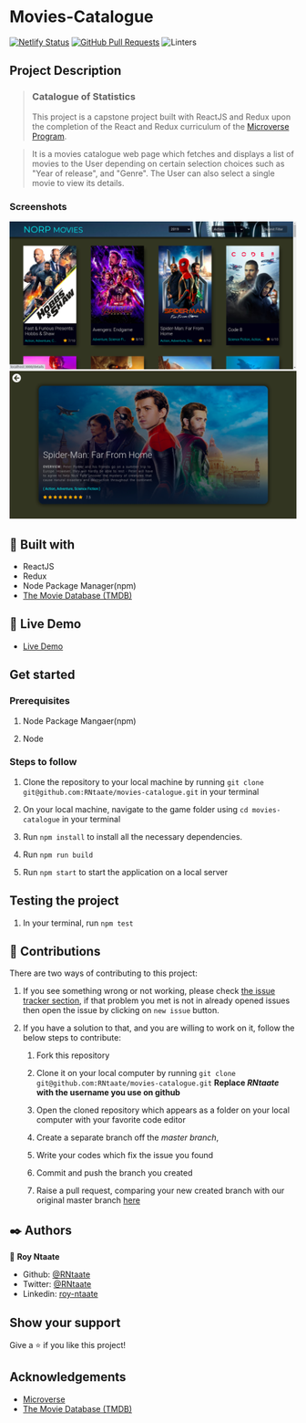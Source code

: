 # Movies-Catalogue
[![Netlify Status](https://api.netlify.com/api/v1/badges/07a5d4cb-4405-4736-b6a4-7bbc9dc7b99a/deploy-status)](https://app.netlify.com/sites/norp-movies/deploys)
[![GitHub Pull Requests](https://img.shields.io/badge/GitHub-Pull%20Requests-blue)]()
![Linters](https://github.com/RNtaate/movies-catalogue/workflows/Linters/badge.svg)

## Project Description

> ### Catalogue of Statistics
> This project is a capstone project built with ReactJS and Redux upon the completion of the React and Redux curriculum of the [Microverse Program](https:www.microverse.org).

> It is a movies catalogue web page which fetches and displays a list of movies to the User depending on certain selection choices such as "Year of release", and "Genre". The User can also select a single movie to view its details.

### Screenshots

![](/public/screenshot1.png)
![](/public/screenshot2.png)

##  🔧 Built with

- ReactJS
- Redux
- Node Package Manager(npm)
- [The Movie Database (TMDB)](https://www.themoviedb.org/documentation/api)

## 🔴 Live Demo

- [Live Demo](https://norp-movies.netlify.app/)

## Get started
### Prerequisites
1. Node Package Mangaer(npm) 

1. Node

### Steps to follow

1. Clone the repository to your local machine by running `git clone git@github.com:RNtaate/movies-catalogue.git` in your terminal

1. On your local machine, navigate to the game folder using `cd movies-catalogue` in your terminal

1. Run `npm install` to install all the necessary dependencies.

1. Run `npm run build`

1. Run `npm start` to start the application on a local server

## Testing the project

1. In your terminal, run `npm test`


## 🤝 Contributions
  There are two ways of contributing to this project:

1. If you see something wrong or not working, please check [the issue tracker section](https://github.com/RNtaate/movies-catalogue/issues), if that problem you met is not in already opened issues then open the issue by clicking on `new issue` button.

2. If you have a solution to that, and you are willing to work on it, follow the below steps to contribute:
    1.  Fork this repository

    1.  Clone it on your local computer by running `git clone git@github.com:RNtaate/movies-catalogue.git` __Replace *RNtaate* with the username you use on github__
    1.  Open the cloned repository which appears as a folder on your local computer with your favorite code editor
    1.  Create a separate branch off the *master branch*,
    1.  Write your codes which fix the issue you found
    1.  Commit and push the branch you created
    1.  Raise a pull request, comparing your new created branch with our original master branch [here](https://github.com/RNtaate/movies-catalogue)

## ✒️  Authors

👤 **Roy Ntaate**

- Github: [@RNtaate](https://github.com/RNtaate)
- Twitter: [@RNtaate](https://twitter.com/RNtaate)
- Linkedin: [roy-ntaate](https://linkedin.com/in/roy-ntaate)

## Show your support

Give a ⭐️ if you like this project!

## Acknowledgements

- [Microverse](https:www.microverse.org)
- [The Movie Database (TMDB)](https://www.themoviedb.org/documentation/api)